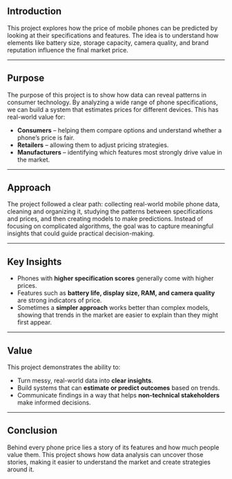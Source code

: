 ## Introduction  
This project explores how the price of mobile phones can be predicted by looking at their specifications and features. The idea is to understand how elements like battery size, storage capacity, camera quality, and brand reputation influence the final market price.  

---

## Purpose  
The purpose of this project is to show how data can reveal patterns in consumer technology. By analyzing a wide range of phone specifications, we can build a system that estimates prices for different devices. This has real-world value for:  
- **Consumers** – helping them compare options and understand whether a phone’s price is fair.  
- **Retailers** – allowing them to adjust pricing strategies.  
- **Manufacturers** – identifying which features most strongly drive value in the market.  

---

## Approach  
The project followed a clear path: collecting real-world mobile phone data, cleaning and organizing it, studying the patterns between specifications and prices, and then creating models to make predictions. Instead of focusing on complicated algorithms, the goal was to capture meaningful insights that could guide practical decision-making.  

---

## Key Insights  
- Phones with **higher specification scores** generally come with higher prices.  
- Features such as **battery life, display size, RAM, and camera quality** are strong indicators of price.  
- Sometimes a **simpler approach** works better than complex models, showing that trends in the market are easier to explain than they might first appear.  

---

## Value  
This project demonstrates the ability to:  
- Turn messy, real-world data into **clear insights**.  
- Build systems that can **estimate or predict outcomes** based on trends.  
- Communicate findings in a way that helps **non-technical stakeholders** make informed decisions.  

---

## Conclusion  
Behind every phone price lies a story of its features and how much people value them. This project shows how data analysis can uncover those stories, making it easier to understand the market and create strategies around it.  

